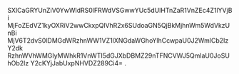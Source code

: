 SXlCaGRYUnZiV0YwWldRS0lFRWdVSGwwYUc5dUlHTnZaR1VnZEc4Z1lYVjBi
MjFoZEdVZ1kyOXRiV2wwCkxpQlVhR2x6SUdoaGN5QjBkMjhnWm5WdVkzUnBi
MjV6T2dvS0lDMGdWRzhnWW1VZ1lXNGdaWGhoYlhCcwpaU0J2WmlCb2IzY2dk
RzhnWVhWMGIyMWhkR1VnWTI5dGJXbDBMZ29nTFNCVWJ5QmlaU0JoSUhOb2Iz
Y2cKYjJabUxpNHVDZ289Ci4=
.